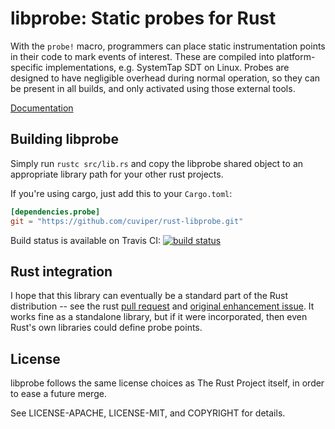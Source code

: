 # libprobe: Static probes for Rust

With the `probe!` macro, programmers can place static instrumentation
points in their code to mark events of interest.  These are compiled into
platform-specific implementations, e.g. SystemTap SDT on Linux.  Probes are
designed to have negligible overhead during normal operation, so they can
be present in all builds, and only activated using those external tools.

[Documentation](https://docs.rs/probe/)

## Building libprobe

Simply run `rustc src/lib.rs` and copy the libprobe shared object to an
appropriate library path for your other rust projects.

If you're using cargo, just add this to your `Cargo.toml`:

```toml
[dependencies.probe]
git = "https://github.com/cuviper/rust-libprobe.git"
```

Build status is available on Travis CI:
[![build status][ci-image]][ci-link]

[ci-image]: https://api.travis-ci.org/cuviper/rust-libprobe.png
[ci-link]: https://travis-ci.org/cuviper/rust-libprobe

## Rust integration

I hope that this library can eventually be a standard part of the Rust
distribution -- see the rust [pull request][libprobe-pr] and [original
enhancement issue][dtrace-issue].  It works fine as a standalone library,
but if it were incorporated, then even Rust's own libraries could define
probe points.

[libprobe-pr]: https://github.com/rust-lang/rust/pull/14031
[dtrace-issue]: https://github.com/rust-lang/rust/issues/6816

## License

libprobe follows the same license choices as The Rust Project itself, in
order to ease a future merge.

See LICENSE-APACHE, LICENSE-MIT, and COPYRIGHT for details.
